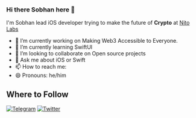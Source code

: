 ### Hi there Sobhan here 👋

I'm Sobhan lead iOS developer trying to make the future of **Crypto** at [Nito Labs](https://nitolabs.com)

- 🔭 I’m currently working on Making Web3 Accessible to Everyone.
- 🌱 I’m currently learning SwiftUI
- 👯 I’m looking to collaborate on Open source projects
- 💬 Ask me about iOS or Swift
- 📫 How to reach me: 
- 😄 Pronouns: he/him

## Where to Follow
[![Telegram](https://img.shields.io/twitter/url?color=blue&label=SobhanEskandari&logo=Telegram&style=social&url=https%3A%2F%2Ft.me%2SobhanEskandari)](https://t.me/sobhaneskandari) 
[![Twitter](https://img.shields.io/twitter/url?color=blue&label=SobhanEskandari&style=social&url=https%3A%2F%2Ftwitter.com%2SobhaneEskandari)](https://twitter.com/sobhanes)
